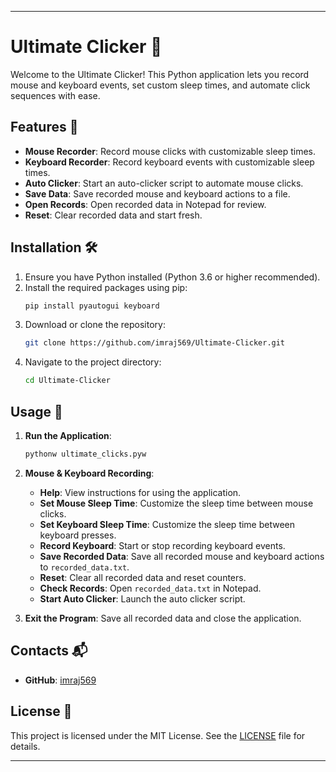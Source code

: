 
---

# Ultimate Clicker 🎯

Welcome to the Ultimate Clicker! This Python application lets you record mouse and keyboard events, set custom sleep times, and automate click sequences with ease.

## Features 🌟

- **Mouse Recorder**: Record mouse clicks with customizable sleep times.
- **Keyboard Recorder**: Record keyboard events with customizable sleep times.
- **Auto Clicker**: Start an auto-clicker script to automate mouse clicks.
- **Save Data**: Save recorded mouse and keyboard actions to a file.
- **Open Records**: Open recorded data in Notepad for review.
- **Reset**: Clear recorded data and start fresh.

## Installation 🛠️

1. Ensure you have Python installed (Python 3.6 or higher recommended).
2. Install the required packages using pip:
    ```bash
    pip install pyautogui keyboard
    ```
3. Download or clone the repository:
    ```bash
    git clone https://github.com/imraj569/Ultimate-Clicker.git
    ```
4. Navigate to the project directory:
    ```bash
    cd Ultimate-Clicker
    ```

## Usage 🚀

1. **Run the Application**:
    ```bash
    pythonw ultimate_clicks.pyw
    ```

2. **Mouse & Keyboard Recording**:
   - **Help**: View instructions for using the application.
   - **Set Mouse Sleep Time**: Customize the sleep time between mouse clicks.
   - **Set Keyboard Sleep Time**: Customize the sleep time between keyboard presses.
   - **Record Keyboard**: Start or stop recording keyboard events.
   - **Save Recorded Data**: Save all recorded mouse and keyboard actions to `recorded_data.txt`.
   - **Reset**: Clear all recorded data and reset counters.
   - **Check Records**: Open `recorded_data.txt` in Notepad.
   - **Start Auto Clicker**: Launch the auto clicker script.

3. **Exit the Program**: Save all recorded data and close the application.

## Contacts 📬

- **GitHub**: [imraj569](https://github.com/imraj569/)

## License 📜

This project is licensed under the MIT License. See the [LICENSE](LICENSE) file for details.

---
